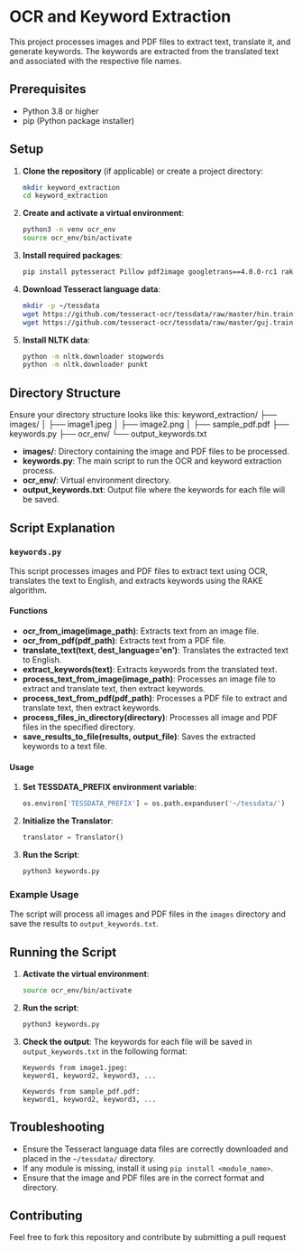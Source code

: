 # OCR and Keyword Extraction

This project processes images and PDF files to extract text, translate it, and generate keywords. The keywords are extracted from the translated text and associated with the respective file names.

## Prerequisites

- Python 3.8 or higher
- pip (Python package installer)

## Setup

1. **Clone the repository** (if applicable) or create a project directory:
    ```bash
    mkdir keyword_extraction
    cd keyword_extraction
    ```

2. **Create and activate a virtual environment**:
    ```bash
    python3 -m venv ocr_env
    source ocr_env/bin/activate
    ```

3. **Install required packages**:
    ```bash
    pip install pytesseract Pillow pdf2image googletrans==4.0.0-rc1 rake_nltk
    ```

4. **Download Tesseract language data**:
    ```bash
    mkdir -p ~/tessdata
    wget https://github.com/tesseract-ocr/tessdata/raw/master/hin.traineddata -P ~/tessdata/
    wget https://github.com/tesseract-ocr/tessdata/raw/master/guj.traineddata -P ~/tessdata/
    ```

5. **Install NLTK data**:
    ```bash
    python -m nltk.downloader stopwords
    python -m nltk.downloader punkt
    ```

## Directory Structure

Ensure your directory structure looks like this:
keyword_extraction/
├── images/
│ ├── image1.jpeg
│ ├── image2.png
│ ├── sample_pdf.pdf
├── keywords.py
├── ocr_env/
└── output_keywords.txt


- **images/**: Directory containing the image and PDF files to be processed.
- **keywords.py**: The main script to run the OCR and keyword extraction process.
- **ocr_env/**: Virtual environment directory.
- **output_keywords.txt**: Output file where the keywords for each file will be saved.

## Script Explanation

### `keywords.py`

This script processes images and PDF files to extract text using OCR, translates the text to English, and extracts keywords using the RAKE algorithm.

#### Functions

- **ocr_from_image(image_path)**: Extracts text from an image file.
- **ocr_from_pdf(pdf_path)**: Extracts text from a PDF file.
- **translate_text(text, dest_language='en')**: Translates the extracted text to English.
- **extract_keywords(text)**: Extracts keywords from the translated text.
- **process_text_from_image(image_path)**: Processes an image file to extract and translate text, then extract keywords.
- **process_text_from_pdf(pdf_path)**: Processes a PDF file to extract and translate text, then extract keywords.
- **process_files_in_directory(directory)**: Processes all image and PDF files in the specified directory.
- **save_results_to_file(results, output_file)**: Saves the extracted keywords to a text file.

#### Usage

1. **Set TESSDATA_PREFIX environment variable**:
    ```python
    os.environ['TESSDATA_PREFIX'] = os.path.expanduser('~/tessdata/')
    ```

2. **Initialize the Translator**:
    ```python
    translator = Translator()
    ```

3. **Run the Script**:
    ```python
    python3 keywords.py
    ```

### Example Usage

The script will process all images and PDF files in the `images` directory and save the results to `output_keywords.txt`.

## Running the Script

1. **Activate the virtual environment**:
    ```bash
    source ocr_env/bin/activate
    ```

2. **Run the script**:
    ```bash
    python3 keywords.py
    ```

3. **Check the output**:
    The keywords for each file will be saved in `output_keywords.txt` in the following format:

    ```
    Keywords from image1.jpeg:
    keyword1, keyword2, keyword3, ...

    Keywords from sample_pdf.pdf:
    keyword1, keyword2, keyword3, ...
    ```

## Troubleshooting

- Ensure the Tesseract language data files are correctly downloaded and placed in the `~/tessdata/` directory.
- If any module is missing, install it using `pip install <module_name>`.
- Ensure that the image and PDF files are in the correct format and directory.

## Contributing

Feel free to fork this repository and contribute by submitting a pull request
